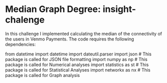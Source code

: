# Median Graph Degree: insight-chalenge
In this challenge I implemented calculating the median of the connectivity of the users in Venmo Payments. The code requires the following dependencies:

from datetime import datetime
import dateutil.parser
import json # This package is called for JSON file formatting
import numpy as np # This package is called for Numerical analyses
import statistics as st # This package is called for Statistical Analyses
import networkx as nx # This package is called for Graph analysis

